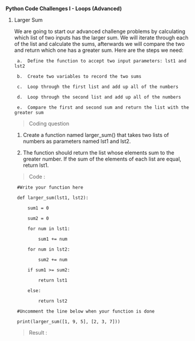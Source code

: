 **Python Code Challenges I - Loops (Advanced)**

1. Larger Sum

    We are going to start our advanced challenge problems by calculating which list of two inputs has the larger sum. We will iterate through each of the list and calculate the sums, afterwards we will compare the two and return which one has a greater sum. Here are the steps we need:

        a.  Define the function to accept two input parameters: lst1 and lst2

        b.  Create two variables to record the two sums

        c.  Loop through the first list and add up all of the numbers

        d.  Loop through the second list and add up all of the numbers

        e.  Compare the first and second sum and return the list with the greater sum

    >   Coding question

    1.  Create a function named larger_sum() that takes two lists of numbers as parameters named lst1 and lst2.

    2.  The function should return the list whose elements sum to the greater number. If the sum of the elements of each list are equal, return lst1.

    >   Code :

        #Write your function here

        def larger_sum(lst1, lst2):

            sum1 = 0

            sum2 = 0

            for num in lst1:

                sum1 += num

            for num in lst2:

                sum2 += num

            if sum1 >= sum2:
 
                return lst1

            else:

                return lst2

        #Uncomment the line below when your function is done

        print(larger_sum([1, 9, 5], [2, 3, 7]))

    >   Result  :



